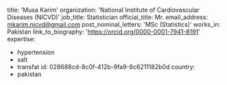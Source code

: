 title: 'Musa Karim'
organization: 'National Institute of Cardiovascular Diseases (NICVD)'
job_title: Statistician
official_title: Mr.
email_address: mkarim.nicvd@gmail.com
post_nominal_letters: 'MSc (Statistics)'
works_in: Pakistan
link_to_biography: 'https://orcid.org/0000-0001-7941-8191'
expertise:
  - hypertension
  - salt
  - transfat
id: 028688cd-8c0f-412b-9fa9-8c6211182b0d
country:
  - pakistan
